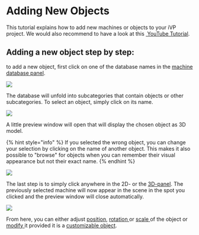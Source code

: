 # Adding New Objects

This tutorial explains how to add new machines or objects to your iVP project. We would also recommend to have a look at this [<img src="../../../.gitbook/assets/YouTube_icon.png" alt="" data-size="line"> YouTube Tutorial](https://youtu.be/7Vprataxi08).

## Adding a new object step by step:

to add a new object, first click on one of the database names in the [machine database panel](../user-interface/machine-database-panel.md).

![](../../../.gitbook/assets/iVP\_guide\_add\_new\_machines\_databases.jpg)

The database will unfold into subcategories that contain objects or other subcategories. To select an object, simply click on its name.

![](../../../.gitbook/assets/iVP\_guide\_add\_new\_machines\_expanded\_database.jpg)

A little preview window will open that will display the chosen object as 3D model.

{% hint style="info" %}
If you selected the wrong object, you can change your selection by clicking on the name of another object. This makes it also possible to "browse" for objects when you can remember their visual appearance but not their exact name.
{% endhint %}

![](../../../.gitbook/assets/iVP\_guide\_add\_new\_machines\_selected\_machine.jpg)

The last step is to simply click anywhere in the 2D- or the [3D-panel](../user-interface/the-3d-panel.md). The previously selected machine will now appear in the scene in the spot you clicked and the preview window will close automatically.

![](../../../.gitbook/assets/iVP\_guide\_add\_new\_machines\_placed\_machine.jpg)

From here, you can either adjust [position](selecting-and-moving-objects.md#move-objects), [rotation ](scale-and-rotate-objects.md#rotate-objects)or [scale ](scale-and-rotate-objects.md#scale-objects)of the object or [modify ](customizable-machines.md)it provided it is a [customizable object](customizable-machines.md).
